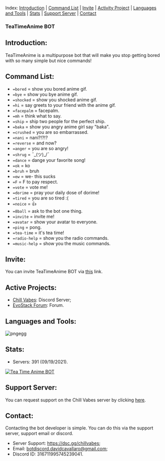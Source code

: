 Index: [Introduction](https://github.com/Chill-Vabes/TeaTimeAnime-BOT#introduction) | [Command List](https://github.com/Chill-Vabes/TeaTimeAnime-BOT#Command-List) | [Invite](https://github.com/Chill-Vabes/TeaTimeAnime-BOT#Invite) | [Activity Project](https://github.com/Chill-Vabes/TeaTimeAnime-BOT#active-projects) | [Languages and Tools](https://github.com/Chill-Vabes/TeaTimeAnime-BOT#languages-and-tools) |  [Stats](https://github.com/Chill-Vabes/TeaTimeAnime-BOT#stats) | [Support Server](https://github.com/Chill-Vabes/TeaTimeAnime-BOT#support-server) | [Contact](https://github.com/Chill-Vabes/TeaTimeAnime-BOT#contact)

### TeaTimeAnime BOT

<h2 align="left">Introduction:</h2>

TeaTimeAnime is a multipurpose bot that will make you stop getting bored with so many simple but nice commands!

<h2 align="left">Command List:</h2>

- `=bored` = show you bored anime gif.
- `=bye` = show you bye anime gif.
- `=shocked` = show you shocked anime gif.
- `=hi` = say greets to your friend with the anime gif.
- `=facepalm` = facepalm.
- `=mh` = think what to say.
- `=ship` = ship two people for the perfect ship.
- `=baka` = show you angry anime girl say "baka".
- `=crushed` = you are so embarrassed.
- `=nani` = nani?!?!?
- `=reverse` = and now?
- `=anger`  = you are so angry!
- `=shrug` = ¯\_(ツ)_/¯ 
- `=dance` = dange your favorite song!
- `=ok` = ko
- `=bruh` = bruh
- `=ew` = we- this sucks
- `=F` = F to pay respect.
- `=vote` = vote me!
- `=dorime` = pray your daily dose of dorime!
- `=tired` = you are so tired :(
- `=noice` = 👍
- `=8ball` = ask to the bot one thing.
- `=invite` = invite me!
- `=avatar` = show your avatar to everyone.
- `=ping` = pong.
- `=tea-time` = it's tea time!
- `=radio-help` = show you the radio commands.
- `=music-help` = show you the music commands.

<h2 align="left">Invite:</h2>

You can invite TeaTimeAnime BOT via [this](https://discord.com/oauth2/authorize?client_id=715708694855417896&scope=bot%20applications.commands&permissions=2147483647) link.

<h2 align="left">Active Projects:</h2>

- [Chill Vabes](https://dsc.gg/chillvabes): Discord Server;
- [EvoStack Forum](https://forum.evostack.cloud/public/): Forum.

<h2 align="left">Languages and Tools:</h2>

![pngegg](https://user-images.githubusercontent.com/68825684/122969365-d8233400-d38c-11eb-97b2-f291b5e76619.png)

<h2 align="left">Stats:</h2>

- Servers: 391 (09/19/2021).

<a href="https://top.gg/bot/715708694855417896">
  <img src="https://top.gg/api/widget/715708694855417896.svg" alt="Tea Time Anime BOT" />
  </a>

<h2 align="left">Support Server:</h2>

You can request support on the Chill Vabes server by clicking [here](https://dsc.gg/chillvabes).

<h2 align="left">Contact:</h2>

Contacting the bot developer is simple. You can do this via the support server, support email or discord.
- Server Support: https://dsc.gg/chillvabes;
- Email: botdiscord.davidcavallaro@gmail.com;
- Discord ID: 316711995745239041.

